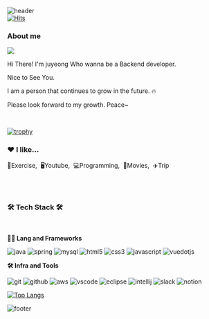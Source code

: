 ![header](https://capsule-render.vercel.app/api?type=waving&color=auto&height=200&section=header&text=HI%20!%20I'm%20JUYEONG&fontSize=50&animation=twinkling&text-color=black)  
[![Hits](https://hits.seeyoufarm.com/api/count/incr/badge.svg?url=https%3A%2F%2Fgithub.com%2Fsuwonhansibak&count_bg=%2379C83D&title_bg=%23555555&icon=&icon_color=%23E7E7E7&title=hits&edge_flat=false)](https://hits.seeyoufarm.com)

<h3 align=""><b>About me</b></h3>
<p align=""><a href="https://www.notion.so/c82403ece691437998adce16717d1873" target="_blank"><img src="https://img.shields.io/badge/notion-000000.svg?&style=for-the-badge&logo=notion&logoColor=white"/></a></p>

<p align="">Hi There! I'm juyeong Who wanna be a Backend developer.</p>
<p align=""> Nice to See You.</p>
<p align="">I am a person that continues to grow in the future. 🔥</p>
<p align="">Please look forward to my growth. Peace~</p>

<br>

[![trophy](https://github-profile-trophy.vercel.app/?username=ryo-ma&theme=flat&column=7)](https://github.com/ryo-ma/github-profile-trophy)

<h3 align="">❤️ I like...</h3>
<p align="">💪Exercise,&nbsp;&nbsp;🖥Youtube,&nbsp;&nbsp;💻Programming,&nbsp;&nbsp;🎥Movies,&nbsp;&nbsp;✈️Trip&nbsp;&nbsp;</p>

<br>
<br>

<h3 align=""><b>🛠 Tech Stack 🛠</b></h3>
</br>

**🧑‍💻 Lang and Frameworks**
<!-- Oracle의 요청으로 Java 로고가 Simple Icons에서 삭제되었기에 대신 OpenJDK의 로고를 사용 -->
![java](https://img.shields.io/badge/java-ffffff.svg?&style=for-the-badge&logo=openjdk&logoColor=black)
![spring](https://img.shields.io/badge/spring-6DB33F.svg?&style=for-the-badge&logo=spring&logoColor=white)
![mysql](https://img.shields.io/badge/mysql-4479A1.svg?&style=for-the-badge&logo=mysql&logoColor=white)
![html5](https://img.shields.io/badge/html5-E34F26.svg?&style=for-the-badge&logo=html5&logoColor=white)
![css3](https://img.shields.io/badge/css3-1572B6.svg?&style=for-the-badge&logo=css3&logoColor=white)
![javascript](https://img.shields.io/badge/javascript-F7DF1E.svg?&style=for-the-badge&logo=javascript&logoColor=white)
![vuedotjs](https://img.shields.io/badge/vue.js-4FC08D.svg?&style=for-the-badge&logo=vuedotjs&logoColor=white)

**🛠️ Infra and Tools**

![git](https://img.shields.io/badge/git-F05032.svg?&style=for-the-badge&logo=git&logoColor=white)
![github](https://img.shields.io/badge/github-181717.svg?&style=for-the-badge&logo=github&logoColor=white)
![aws](https://img.shields.io/badge/aws-232F3E.svg?&style=for-the-badge&logo=amazonaws&logoColor=white)
![vscode](https://img.shields.io/badge/vscode-007ACC.svg?&style=for-the-badge&logo=visualstudiocode&logoColor=white)
![eclipse](https://img.shields.io/badge/eclipse-2C2255.svg?&style=for-the-badge&logo=eclipseide&logoColor=white)
![intellij](https://img.shields.io/badge/intellij-000000.svg?&style=for-the-badge&logo=intellijidea&logoColor=white)
![slack](https://img.shields.io/badge/slack-4A154B.svg?&style=for-the-badge&logo=slack&logoColor=white)
![notion](https://img.shields.io/badge/notion-000000.svg?&style=for-the-badge&logo=notion&logoColor=white)

[![Top Langs](https://github-readme-stats.vercel.app/api/top-langs/?username=suwonhansibak)](https://github.com/suwonhansibak/github-readme-stats)

<!--### 🚌 Top Langs & Algorithm
![Top Langs](https://github-readme-stats.vercel.app/api/top-langs/?username=______&layout=compact)
[![Solved.ac
프로필](http://mazassumnida.wtf/api/v2/generate_badge?boj=______)](https://solved.ac/______)
-->
![footer](https://capsule-render.vercel.app/api?type=waving&color=auto&height=100&section=footer)
